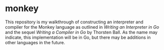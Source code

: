 # monkey
This repository is my walkthrough of constructing an interpreter and
compiler for the Monkey language as outlined in _Writing an Interpreter in Go_
and the sequel _Writing a Compiler in Go_ by Thorsten Ball. As the name may
indicate, this implementation will be in Go, but there may be additions in
other languages in the future. 

